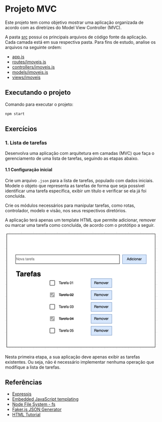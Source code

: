# Projeto MVC

Este projeto tem como objetivo mostrar uma aplicação organizada de acordo com as diretrizes do Model View Controller (MVC).

A pasta [src](./src) possui os principais arquivos de código fonte da aplicação. Cada camada está em sua respectiva pasta. Para fins de estudo, analise os arquivos na seguinte ordem:

- [app.js](./app.js)
- [routes/imoveis.js](./src/routes/imoveis.js)
- [controllers/imoveis.js](./src/controllers/imoveis.js)
- [models/imoveis.js](./src/models/imoveis.js)
- [views/imoveis](./src/views/imoveis/)

## Executando o projeto

Comando para executar o projeto:

```bash
npm start
```

## Exercícios

### 1. Lista de tarefas

Desenvolva uma aplicação com arquitetura em camadas (MVC) que faça o gerenciamento de uma lista de tarefas, seguindo as etapas abaixo.

#### 1.1 Configuração inicial

Crie um arquivo `.json` para a lista de tarefas, populado com dados iniciais. Modele o objeto que representa as tarefas de forma que seja possível identificar uma tarefa específica, exibir um título e verificar se ela já foi concluída.

Crie os módulos necessários para manipular tarefas, como rotas, controlador, modelo e visão, nos seus respectivos diretórios.

A aplicação terá apenas um template HTML que permite adicionar, remover ou marcar uma tarefa como concluída, de acordo com o protótipo a seguir.

<p align="center">
  <img src="../assets/img/2024-09-12-16-07-23.png"/>
</p>

Nesta primeira etapa, a sua aplicação deve apenas exibir as tarefas existentes. Ou seja, não é necessário implementar nenhuma operação que modifique a lista de tarefas.


## Referências
- [Expressjs](https://expressjs.com/)
- [Embedded JavaScript templating](https://ejs.co/)
- [Node File System - fs](https://nodejs.org/api/fs.html)
- [Faker.js JSON Generator](https://faker-generator.netlify.app/)
- [HTML Tutorial](https://www.w3schools.com/html/)